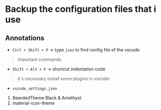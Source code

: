 # Backup the configuration files that i use

## Annotations

- ``` Ctrl + Shift + P ``` -> type ```json``` to find config file of the vscode

> important commands

- ```Shift + Alt + F``` -> shortcut indentation code

> it's necessary install some plugins in vscode:

- `vscode_settings.json`

1. BeardedTheme Black & Amethyst
2. material-icon-theme
